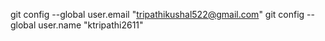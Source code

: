  git config --global user.email "tripathikushal522@gmail.com"
git config --global user.name "ktripathi2611"